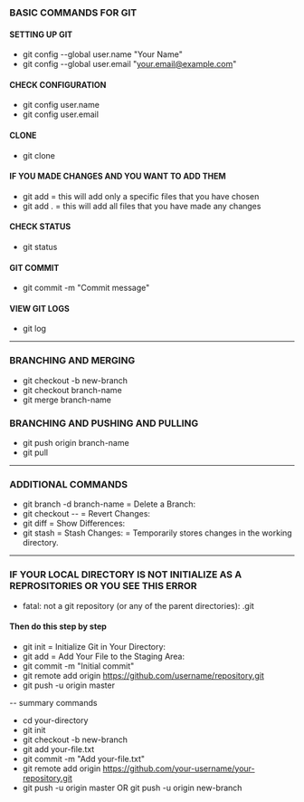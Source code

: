 
### BASIC COMMANDS FOR GIT

#### SETTING UP GIT
- git config --global user.name "Your Name"
- git config --global user.email "your.email@example.com"

#### CHECK CONFIGURATION
- git config user.name
- git config user.email

#### CLONE
- git clone <url>

#### IF YOU MADE CHANGES AND YOU WANT TO ADD THEM
- git add <file> = this will add only a specific files that you have chosen
- git add . = this will add all files that you have made any changes

#### CHECK STATUS
- git status

#### GIT COMMIT
- git commit -m "Commit message"

#### VIEW GIT LOGS
- git log

---

### BRANCHING AND MERGING
- git checkout -b new-branch
- git checkout branch-name
- git merge branch-name

### BRANCHING AND PUSHING AND PULLING
- git push origin branch-name
- git pull

---

### ADDITIONAL COMMANDS 
- git branch -d branch-name = Delete a Branch:
- git checkout -- <file> = Revert Changes:
- git diff = Show Differences:
- git stash = Stash Changes: = Temporarily stores changes in the working directory.


---


### IF YOUR LOCAL DIRECTORY IS NOT INITIALIZE AS A REPROSITORIES OR YOU SEE THIS ERROR
- fatal: not a git repository (or any of the parent directories): .git

#### Then do this step by step
- git init = Initialize Git in Your Directory:
- git add <file> = Add Your File to the Staging Area:
- git commit -m "Initial commit"
- git remote add origin https://github.com/username/repository.git
- git push -u origin master

-- summary commands 
- cd your-directory
- git init
- git checkout -b new-branch
- git add your-file.txt
- git commit -m "Add your-file.txt"
- git remote add origin https://github.com/your-username/your-repository.git
- git push -u origin master  OR git push -u origin new-branch



